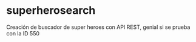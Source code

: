 # superherosearch
Creación de buscador de super heroes con API REST, genial si se prueba con la ID 550

